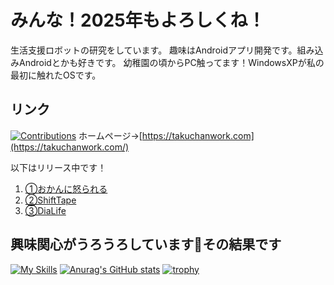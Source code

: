 # みんな！2025年もよろしくね！

生活支援ロボットの研究をしています。
趣味はAndroidアプリ開発です。組み込みAndroidとかも好きです。
幼稚園の頃からPC触ってます！WindowsXPが私の最初に触れたOSです。

## リンク
[![Contributions](https://badgen.org/img/qiita/matttchan/contributions?style=plastic)](https://qiita.com/matttchan)
ホームページ→[https://takuchanwork.com](https://takuchanwork.com/)

以下はリリース中です！

1. [①おかんに怒られる](https://play.google.com/store/apps/details?id=com.takuchan.livelymom)
2. [②ShiftTape](https://play.google.com/store/apps/details?id=com.takuchan.shifttape)
3. [③DiaLife](https://play.google.com/store/apps/details?id=com.takuchan.diamondlife)

## 興味関心がうろうろしています👀その結果です
[![My Skills](https://skillicons.dev/icons?i=ae,androidstudio,arduino,c,cs,cpp,css,dart,docker,eclipse,fastapi,figma,firebase,flask,flutter,gcp,git,github,gradle,html,ai,java,js,kotlin,linux,mongodb,mysql,nodejs,opencv,ps,pr,py,pytorch,stackoverflow,unity,ubuntu,vim,vscode)](https://skillicons.dev)
[![Anurag's GitHub stats](https://github-readme-stats.vercel.app/api?username=takuchan)](https://github.com/anuraghazra/github-readme-stats)
[![trophy](https://github-profile-trophy.vercel.app/?username=takuchan)](https://github.com/ryo-ma/github-profile-trophy)





